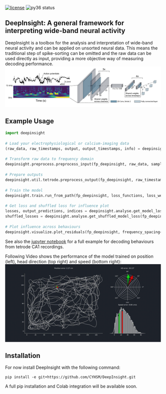 [![license](https://img.shields.io/github/license/mashape/apistatus.svg)](https://github.com/CYHSM/DeepInsight/blob/master/LICENSE.md)
![py36 status](https://img.shields.io/badge/python3.6-supported-green.svg)

## DeepInsight: A general framework for interpreting wide-band neural activity

DeepInsight is a toolbox for the analysis and interpretation of wide-band neural activity and can be applied on unsorted neural data. This means the traditional step of spike-sorting can be omitted and the raw data can be used directly as input, providing a more objective way of measuring decoding performance. 
![Model Architecture](media/model_architecture.png)



## Example Usage
```python
import deepinsight

# Load your electrophysiological or calcium-imaging data
(raw_data, raw_timestamps, output, output_timestamps, info) = deepinsight.util.tetrode.read_tetrode_data(fp_raw_file)

# Transform raw data to frequency domain
deepinsight.preprocess.preprocess_input(fp_deepinsight, raw_data, sampling_rate=info['sampling_rate'], channels=info['channels'])

# Prepare outputs
deepinsight.util.tetrode.preprocess_output(fp_deepinsight, raw_timestamps, output, output_timestamps, sampling_rate=info['sampling_rate'])

# Train the model
deepinsight.train.run_from_path(fp_deepinsight, loss_functions, loss_weights)

# Get loss and shuffled loss for influence plot
losses, output_predictions, indices = deepinsight.analyse.get_model_loss(fp_deepinsight, stepsize=10)
shuffled_losses = deepinsight.analyse.get_shuffled_model_loss(fp_deepinsight, axis=1, stepsize=10)

# Plot influence across behaviours
deepinsight.visualize.plot_residuals(fp_deepinsight, frequency_spacing=2)
```

See also the [jupyter notebook](notebooks/deepinsight_example_usage.ipynb) for a full example for decoding behaviours from tetrode CA1 recordings. 

Following Video shows the performance of the model trained on position (left), head direction (top right) and speed (bottom right):
![Model Performance](media/decoding_error.gif)

## Installation
For now install DeepInsight with the following command:
```
pip install -e git+https://github.com/CYHSM/DeepInsight.git
```
A full pip installation and Colab integration will be available soon.

